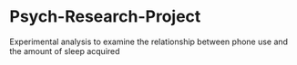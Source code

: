 # Psych-Research-Project
Experimental analysis to examine the relationship between phone use and the amount of sleep acquired
